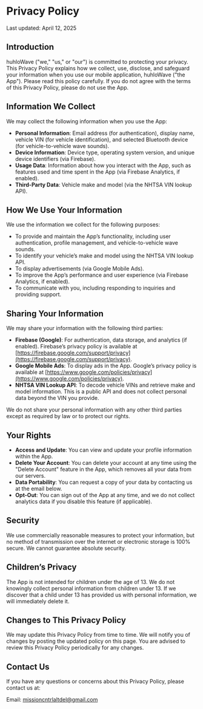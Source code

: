 
# Privacy Policy 

Last updated: April 12, 2025

## Introduction

huhloWave ("we," "us," or "our") is committed to protecting your privacy. This Privacy Policy explains how we collect, use, disclose, and safeguard your information when you use our mobile application, huhloWave ("the App"). Please read this policy carefully. If you do not agree with the terms of this Privacy Policy, please do not use the App.

## Information We Collect

We may collect the following information when you use the App:

- **Personal Information**: Email address (for authentication), display name, vehicle VIN (for vehicle identification), and selected Bluetooth device (for vehicle-to-vehicle wave sounds).
- **Device Information**: Device type, operating system version, and unique device identifiers (via Firebase).
- **Usage Data**: Information about how you interact with the App, such as features used and time spent in the App (via Firebase Analytics, if enabled).
- **Third-Party Data**: Vehicle make and model (via the NHTSA VIN lookup API).

## How We Use Your Information

We use the information we collect for the following purposes:

- To provide and maintain the App’s functionality, including user authentication, profile management, and vehicle-to-vehicle wave sounds.
- To identify your vehicle’s make and model using the NHTSA VIN lookup API.
- To display advertisements (via Google Mobile Ads).
- To improve the App’s performance and user experience (via Firebase Analytics, if enabled).
- To communicate with you, including responding to inquiries and providing support.

## Sharing Your Information

We may share your information with the following third parties:

- **Firebase (Google)**: For authentication, data storage, and analytics (if enabled). Firebase’s privacy policy is available at [https://firebase.google.com/support/privacy](https://firebase.google.com/support/privacy).
- **Google Mobile Ads**: To display ads in the App. Google’s privacy policy is available at [https://www.google.com/policies/privacy](https://www.google.com/policies/privacy).
- **NHTSA VIN Lookup API**: To decode vehicle VINs and retrieve make and model information. This is a public API and does not collect personal data beyond the VIN you provide.

We do not share your personal information with any other third parties except as required by law or to protect our rights.

## Your Rights

- **Access and Update**: You can view and update your profile information within the App.
- **Delete Your Account**: You can delete your account at any time using the "Delete Account" feature in the App, which removes all your data from our servers.
- **Data Portability**: You can request a copy of your data by contacting us at the email below.
- **Opt-Out**: You can sign out of the App at any time, and we do not collect analytics data if you disable this feature (if applicable).

## Security

We use commercially reasonable measures to protect your information, but no method of transmission over the internet or electronic storage is 100% secure. We cannot guarantee absolute security.

## Children’s Privacy

The App is not intended for children under the age of 13. We do not knowingly collect personal information from children under 13. If we discover that a child under 13 has provided us with personal information, we will immediately delete it.

## Changes to This Privacy Policy

We may update this Privacy Policy from time to time. We will notify you of changes by posting the updated policy on this page. You are advised to review this Privacy Policy periodically for any changes.

## Contact Us

If you have any questions or concerns about this Privacy Policy, please contact us at:

Email: missioncntrlaltdel@gmail.com
